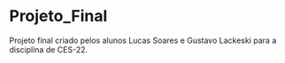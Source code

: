# Projeto_Final

Projeto final criado pelos alunos Lucas Soares e Gustavo Lackeski para a disciplina de CES-22.
